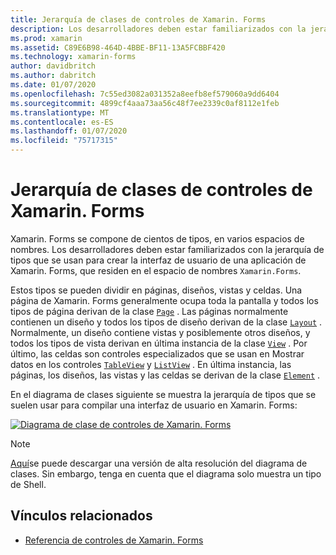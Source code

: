```yaml
---
title: Jerarquía de clases de controles de Xamarin. Forms
description: Los desarrolladores deben estar familiarizados con la jerarquía de tipos que se usan para crear la interfaz de usuario de una aplicación de Xamarin. Forms.
ms.prod: xamarin
ms.assetid: C89E6B98-464D-4BBE-BF11-13A5FCBBF420
ms.technology: xamarin-forms
author: davidbritch
ms.author: dabritch
ms.date: 01/07/2020
ms.openlocfilehash: 7c55ed3082a031352a8eefb8ef579060a9dd6404
ms.sourcegitcommit: 4899cf4aaa73aa56c48f7ee2339c0af8112e1feb
ms.translationtype: MT
ms.contentlocale: es-ES
ms.lasthandoff: 01/07/2020
ms.locfileid: "75717315"
---
```

# <a name="xamarinforms-controls-class-hierarchy"></a>Jerarquía de clases de controles de Xamarin. Forms

Xamarin. Forms se compone de cientos de tipos, en varios espacios de nombres. Los desarrolladores deben estar familiarizados con la jerarquía de tipos que se usan para crear la interfaz de usuario de una aplicación de Xamarin. Forms, que residen en el espacio de nombres `Xamarin.Forms`.

Estos tipos se pueden dividir en páginas, diseños, vistas y celdas. Una página de Xamarin. Forms generalmente ocupa toda la pantalla y todos los tipos de página derivan de la clase [`Page`](xref:Xamarin.Forms.Page) . Las páginas normalmente contienen un diseño y todos los tipos de diseño derivan de la clase [`Layout`](xref:Xamarin.Forms.Layout) . Normalmente, un diseño contiene vistas y posiblemente otros diseños, y todos los tipos de vista derivan en última instancia de la clase [`View`](xref:Xamarin.Forms.View) . Por último, las celdas son controles especializados que se usan en Mostrar datos en los controles [`TableView`](xref:Xamarin.Forms.TableView) y [`ListView`](xref:Xamarin.Forms.ListView) . En última instancia, las páginas, los diseños, las vistas y las celdas se derivan de la clase [`Element`](xref:Xamarin.Forms.Element) .

En el diagrama de clases siguiente se muestra la jerarquía de tipos que se suelen usar para compilar una interfaz de usuario en Xamarin. Forms:

[![Diagrama de clase de controles de Xamarin. Forms](class-hierarchy-images/class-diagram.png "Diagrama de clase de controles de Xamarin. Forms")](class-hierarchy-images/class-diagram-large.png#lightbox "Diagrama de clase de controles de Xamarin. Forms")

> [!NOTE]
> [Aquí](class-hierarchy-images/class-diagram-high-resolution.png)se puede descargar una versión de alta resolución del diagrama de clases. Sin embargo, tenga en cuenta que el diagrama solo muestra un tipo de Shell.

## <a name="related-links"></a>Vínculos relacionados

- [Referencia de controles de Xamarin. Forms](~/xamarin-forms/user-interface/controls/index.md)
